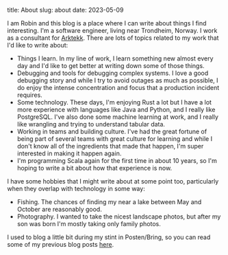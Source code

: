 title: About
slug: about
date: 2023-05-09

I am Robin and this blog is a place where I can write about things I find
interesting. I'm a software engineer, living near Trondheim, Norway. I work
as a consultant for [Arktekk](https://arktekk.no/). There are lots of topics
related to my work that I'd like to write about:

- Things I learn. In my line of work, I learn something new almost every day and
  I'd like to get better at writing down some of those things.
- Debugging and tools for debugging complex systems. I love a good debugging
  story and while I try to avoid outages as much as possible, I do enjoy the
  intense concentration and focus that a production incident requires.
- Some technology. These days, I'm enjoying Rust a lot but I have a lot more
  experience with languages like Java and Python, and I really like PostgreSQL.
  I've also done some machine learning at work, and I really like wrangling
  and trying to understand tabular data.
- Working in teams and building culture. I've had the great fortune of being
  part of several teams with great culture for learning and while I don't know
  all of the ingredients that made that happen, I'm super interested in making
  it happen again.
- I'm programming Scala again for the first time in about 10 years, so I'm
  hoping to write a bit about how that experience is now.

I have some hobbies that I might write about at some point too, particularly
when they overlap with technology in some way:

- Fishing. The chances of finding my near a lake between May and October are
  reasonably good.
- Photography. I wanted to take the nicest landscape photos, but after my son
  was born I'm mostly taking only family photos.

I used to blog a little bit during my stint in Posten/Bring, so you can read
some of my previous blog posts [here](https://developer.bring.com/blog).
